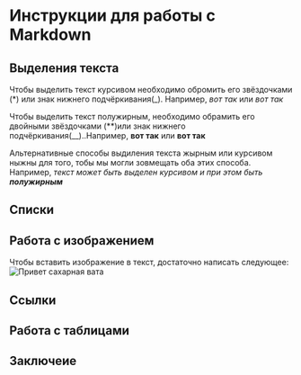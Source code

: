 # Инструкции для работы с Markdown

## Выделения текста

Чтобы выделить текст курсивом необходимо обромить его звёздочками (*) или знак нижнего подчёркивания(_).  Например, *вот так* или _вот так_

Чтобы выделить текст полужирным, необходимо обрамить его двойными звёздочками (**)или знак нижнего подчёркивания(__)..Например, **вот так** или __вот так__

Альтернативные способы выдиления текста жырным или курсивом ныжны для того, тобы мы могли зовмещать оба этих способа. Например, _текст может быть выделен курсивом и при этом быть **полужирным**_

## Списки

## Работа с изображением

Чтобы вставить изображение в текст, достаточно написать следующее: ![Привет сахарная вата](Vata.jpg.jpg)

## Ссылки

## Работа с таблицами

## Заключеие
